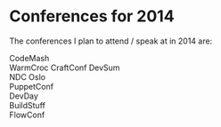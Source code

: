 Conferences for 2014
====
The conferences I plan to attend / speak at in 2014 are:

CodeMash  
WarmCroc 
CraftConf 
DevSum  
NDC Oslo  
PuppetConf  
DevDay  
BuildStuff  
FlowConf
